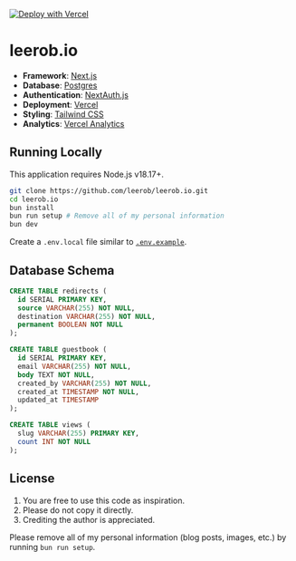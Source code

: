 [![Deploy with Vercel](https://vercel.com/button)](https://vercel.com/new/clone?repository-url=https%3A%2F%2Fgithub.com%2Fleerob%2Fleerob.io)

# leerob.io

- **Framework**: [Next.js](https://nextjs.org/)
- **Database**: [Postgres](https://vercel.com/postgres)
- **Authentication**: [NextAuth.js](https://next-auth.js.org)
- **Deployment**: [Vercel](https://vercel.com)
- **Styling**: [Tailwind CSS](https://tailwindcss.com)
- **Analytics**: [Vercel Analytics](https://vercel.com/analytics)

## Running Locally

This application requires Node.js v18.17+.

```bash
git clone https://github.com/leerob/leerob.io.git
cd leerob.io
bun install
bun run setup # Remove all of my personal information
bun dev
```

Create a `.env.local` file similar to [`.env.example`](https://github.com/leerob/leerob.io/blob/main/.env.example).

## Database Schema

```sql
CREATE TABLE redirects (
  id SERIAL PRIMARY KEY,
  source VARCHAR(255) NOT NULL,
  destination VARCHAR(255) NOT NULL,
  permanent BOOLEAN NOT NULL
);

CREATE TABLE guestbook (
  id SERIAL PRIMARY KEY,
  email VARCHAR(255) NOT NULL,
  body TEXT NOT NULL,
  created_by VARCHAR(255) NOT NULL,
  created_at TIMESTAMP NOT NULL,
  updated_at TIMESTAMP
);

CREATE TABLE views (
  slug VARCHAR(255) PRIMARY KEY,
  count INT NOT NULL
);
```

## License

1. You are free to use this code as inspiration.
2. Please do not copy it directly.
3. Crediting the author is appreciated.

Please remove all of my personal information (blog posts, images, etc.) by running `bun run setup`.
